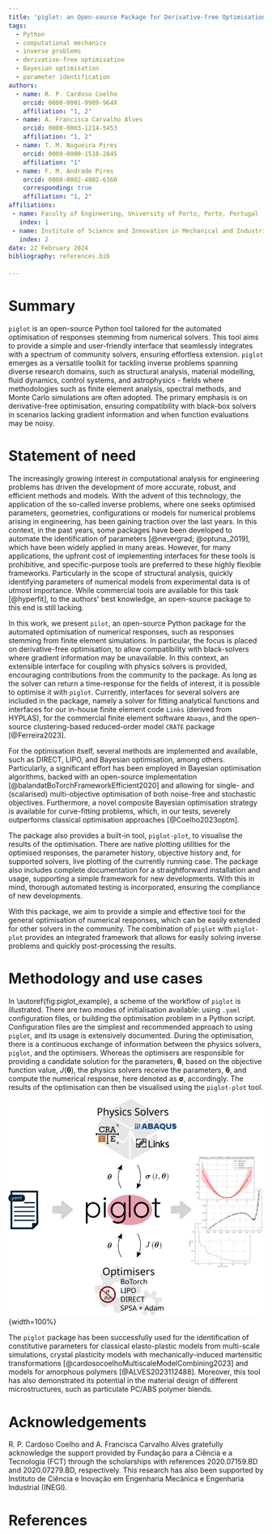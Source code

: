 ```yaml
---
title: 'piglot: an Open-source Package for Derivative-free Optimisation of Numerical Responses'
tags:
  - Python
  - computational mechanics
  - inverse problems
  - derivative-free optimisation
  - Bayesian optimisation
  - parameter identification
authors:
  - name: R. P. Cardoso Coelho
    orcid: 0000-0001-9989-964X
    affiliation: "1, 2"
  - name: A. Francisca Carvalho Alves
    orcid: 0000-0003-1214-5453
    affiliation: "1, 2"
  - name: T. M. Nogueira Pires
    orcid: 0009-0000-1518-2845
    affiliation: "1"
  - name: F. M. Andrade Pires
    orcid: 0000-0002-4802-6360
    corresponding: true
    affiliation: "1, 2"
affiliations:
 - name: Faculty of Engineering, University of Porto, Porto, Portugal
   index: 1
 - name: Institute of Science and Innovation in Mechanical and Industrial Engineering, Porto, Portugal
   index: 2
date: 22 February 2024
bibliography: references.bib

---
```


# Summary
`piglot` is an open-source Python tool tailored for the automated optimisation of responses stemming from numerical solvers.
This tool aims to provide a simple and user-friendly interface that seamlessly integrates with a spectrum of community solvers, ensuring effortless extension.
`piglot` emerges as a versatile toolkit for tackling inverse problems spanning diverse research domains, such as structural analysis, material modelling, fluid dynamics, control systems, and astrophysics - fields where methodologies such as finite element analysis, spectral methods, and Monte Carlo simulations are often adopted.
The primary emphasis is on derivative-free optimisation, ensuring compatibility with black-box solvers in scenarios lacking gradient information and when function evaluations may be noisy.

# Statement of need

The increasingly growing interest in computational analysis for engineering problems has driven the development of more accurate, robust, and efficient methods and models.
With the advent of this technology, the application of the so-called inverse problems, where one seeks optimised parameters, geometries, configurations or models for numerical problems arising in engineering, has been gaining traction over the last years.
In this context, in the past years, some packages have been developed to automate the identification of parameters [@nevergrad; @optuna_2019], which have been widely applied in many areas.
However, for many applications, the upfront cost of implementing interfaces for these tools is prohibitive, and specific-purpose tools are preferred to these highly flexible frameworks.
Particularly in the scope of structural analysis, quickly identifying parameters of numerical models from experimental data is of utmost importance.
While commercial tools are available for this task [@hyperfit], to the authors' best knowledge, an open-source package to this end is still lacking.

In this work, we present `pilot`, an open-source Python package for the automated optimisation of numerical responses, such as responses stemming from finite element simulations.
In particular, the focus is placed on derivative-free optimisation, to allow compatibility with black-solvers where gradient information may be unavailable.
In this context, an extensible interface for coupling with physics solvers is provided, encouraging contributions from the community to the package.
As long as the solver can return a time-response for the fields of interest, it is possible to optimise it with `piglot`.
Currently, interfaces for several solvers are included in the package, namely a solver for fitting analytical functions and interfaces for our in-house finite element code `Links` (derived from HYPLAS), for the commercial finite element software `Abaqus`, and the open-source clustering-based reduced-order model `CRATE` package [@Ferreira2023].

For the optimisation itself, several methods are implemented and available, such as DIRECT, LIPO, and Bayesian optimisation, among others.
Particularly, a significant effort has been employed in Bayesian optimisation algorithms, backed with an open-source implementation [@balandatBoTorchFrameworkEfficient2020] and allowing for single- and (scalarised) multi-objective optimisation of both noise-free and stochastic objectives.
Furthermore, a novel composite Bayesian optimisation strategy is available for curve-fitting problems, which, in our tests, severely outperforms classical optimisation approaches [@Coelho2023optm].

The package also provides a built-in tool, `piglot-plot`, to visualise the results of the optimisation.
There are native plotting utilities for the optimised responses, the parameter history, objective history and, for supported solvers, live plotting of the currently running case.
The package also includes complete documentation for a straightforward installation and usage, supporting a simple framework for new developments. 
With this in mind, thorough automated testing is incorporated, ensuring the compliance of new developments.

With this package, we aim to provide a simple and effective tool for the general optimisation of numerical responses, which can be easily extended for other solvers in the community.
The combination of `piglot` with `piglot-plot` provides an integrated framework that allows for easily solving inverse problems and quickly post-processing the results.

# Methodology and use cases

In \autoref{fig:piglot_example}, a scheme of the workflow of `piglot` is illustrated.
There are two modes of initialisation available: using `.yaml` configuration files, or building the optimisation problem in a Python script. 
Configuration files are the simplest and recommended approach to using `piglot`, and its usage is extensively documented.
During the optimisation, there is a continuous exchange of information between the physics solvers, `piglot`, and the optimisers.
Whereas the optimisers are responsible for providing a candidate solution for the parameters, $\boldsymbol{\theta}$, based on the objective function value, $J(\boldsymbol{\theta})$, the physics solvers receive the parameters, $\boldsymbol{\theta}$, and compute the numerical response, here denoted as $\boldsymbol{\sigma}$, accordingly.
The results of the optimisation can then be visualised using the `piglot-plot` tool.


![Schematic illustration of `piglot`. \label{fig:piglot_example}](piglot.svg){width=100%}


The `piglot` package has been successfully used for the identification of constitutive parameters for classical elasto-plastic models from multi-scale simulations, crystal plasticity models with mechanically-induced martensitic transformations [@cardosocoelhoMultiscaleModelCombining2023] and models for amorphous polymers [@ALVES2023112488].
Moreover, this tool has also demonstrated its potential in the material design of different microstructures, such as particulate PC/ABS polymer blends.



# Acknowledgements

R. P. Cardoso Coelho and A. Francisca Carvalho Alves gratefully acknowledge the support provided by Fundação para a Ciência e a Tecnologia (FCT) through the scholarships with references 2020.07159.BD and 2020.07279.BD, respectively.
This research has also been supported by Instituto de Ciência e Inovação em Engenharia Mecânica e Engenharia Industrial (INEGI).

# References
